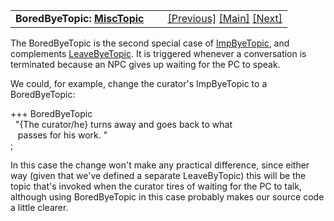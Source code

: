 ---
---
<table width="100%" data-border="0" data-cellspacing="0"
data-cellpadding="3" data-bgcolor="#C0C0C0">
<colgroup>
<col style="width: 50%" />
<col style="width: 50%" />
</colgroup>
<tbody>
<tr>
<td style="text-align: left;"><strong>BoredByeTopic: <a
href="misctopic.html">MiscTopic</a><br />
</strong></td>
<td style="text-align: right;"><a
href="leavebyetopic.html">[Previous]</a> <a
href="generalintroduction.html">[Main]</a> <a
href="actorbyetopic.html">[Next]</a></td>
</tr>
</tbody>
</table>

  
The BoredByeTopic is the second special case of
[ImpByeTopic](impbyetopic.html), and complements
[LeaveByeTopic](leavebyetopic.html). It is triggered whenever a
conversation is terminated because an NPC gives up waiting for the PC to
speak.  
  
We could, for example, change the curator's ImpByeTopic to a
BoredByeTopic:  
  
+++ BoredByeTopic  
  "{The curator/he} turns away and goes back to what  
   passes for his work. "  
;  
  
In this case the change won't make any practical difference, since
either way (given that we've defined a separate LeaveByTopic) this will
be the topic that's invoked when the curator tires of waiting for the PC
to talk, although using BoredByeTopic in this case probably makes our
source code a little clearer.  
